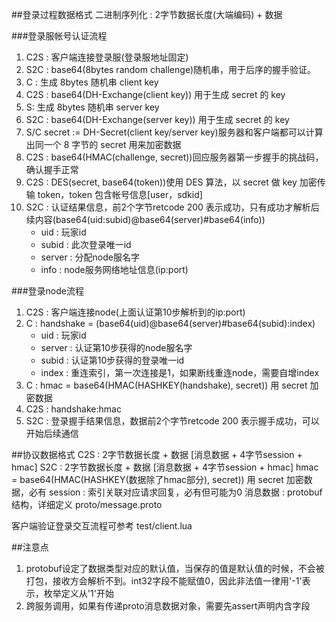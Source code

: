 ##登录过程数据格式
二进制序列化 : 2字节数据长度(大端编码) + 数据

###登录服帐号认证流程

1. C2S : 客户端连接登录服(登录服地址固定)
2. S2C : base64(8bytes random challenge)随机串，用于后序的握手验证。
3. C : 生成 8bytes 随机串 client key
4. C2S : base64(DH-Exchange(client key)) 用于生成 secret 的 key
5. S: 生成 8bytes 随机串 server key
6. S2C : base64(DH-Exchange(server key)) 用于生成 secret 的 key
7. S/C secret := DH-Secret(client key/server key)服务器和客户端都可以计算出同一个 8 字节的 secret 用来加密数据
8. C2S : base64(HMAC(challenge, secret))回应服务器第一步握手的挑战码，确认握手正常
9. C2S : DES(secret, base64(token))使用 DES 算法，以 secret 做 key 加密传输 token，token 包含帐号信息[user，sdkid]
10. S2C : 认证结果信息，前2个字节retcode 200 表示成功，只有成功才解析后续内容(base64(uid:subid)@base64(server)#base64(info))
    -   uid : 玩家id
    -   subid : 此次登录唯一id
    -   server : 分配node服名字
    -   info : node服务网络地址信息(ip:port)

###登录node流程

1. C2S : 客户端连接node(上面认证第10步解析到的ip:port)
2. C : handshake = (base64(uid)@base64(server)#base64(subid):index)
    -   uid : 玩家id
    -   server : 认证第10步获得的node服名字
    -   subid : 认证第10步获得的登录唯一id
    -   index : 重连索引，第一次连接是1，如果断线重连node，需要自增index
3. C : hmac = base64(HMAC(HASHKEY(handshake), secret)) 用 secret 加密数据
4. C2S : handshake:hmac
5. S2C : 登录握手结果信息，数据前2个字节retcode 200 表示握手成功，可以开始后续通信


##协议数据格式
C2S : 2字节数据长度 + 数据 [消息数据 + 4字节session + hmac]
S2C : 2字节数据长度 + 数据 [消息数据 + 4字节session + hmac]
hmac = base64(HMAC(HASHKEY(数据除了hmac部分), secret)) 用 secret 加密数据，必有
session : 索引关联对应请求回复，必有但可能为0
消息数据 : protobuf 结构，详细定义 proto/message.proto

客户端验证登录交互流程可参考 test/client.lua

##注意点
1. protobuf设定了数据类型对应的默认值，当保存的值是默认值的时候，不会被打包，接收方会解析不到。int32字段不能赋值0，因此非法值一律用'-1'表示，枚举定义从'1'开始
2. 跨服务调用，如果有传递proto消息数据对象，需要先assert声明内含字段
